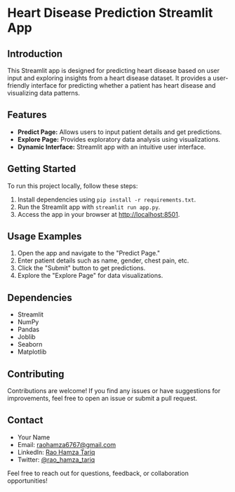 # Heart Disease Prediction Streamlit App

## Introduction

This Streamlit app is designed for predicting heart disease based on user input and exploring insights from a heart disease dataset. It provides a user-friendly interface for predicting whether a patient has heart disease and visualizing data patterns.

## Features

- **Predict Page:** Allows users to input patient details and get predictions.
- **Explore Page:** Provides exploratory data analysis using visualizations.
- **Dynamic Interface:** Streamlit app with an intuitive user interface.

## Getting Started

To run this project locally, follow these steps:

1. Install dependencies using `pip install -r requirements.txt`.
2. Run the Streamlit app with `streamlit run app.py`.
3. Access the app in your browser at [http://localhost:8501](http://localhost:8501).

## Usage Examples

1. Open the app and navigate to the "Predict Page."
2. Enter patient details such as name, gender, chest pain, etc.
3. Click the "Submit" button to get predictions.
4. Explore the "Explore Page" for data visualizations.

## Dependencies

- Streamlit
- NumPy
- Pandas
- Joblib
- Seaborn
- Matplotlib

## Contributing

Contributions are welcome! If you find any issues or have suggestions for improvements, feel free to open an issue or submit a pull request.


## Contact

- Your Name
- Email: raohamza6767@gmail.com
- LinkedIn: [Rao Hamza Tariq](https://www.linkedin.com/in/rao-hamza-tariq/)
- Twitter: [@rao_hamza_tariq](https://twitter.com/rao_hamza_tariq)

Feel free to reach out for questions, feedback, or collaboration opportunities!
